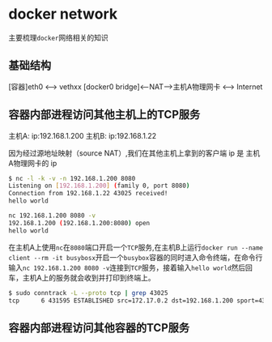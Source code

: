 # docker network

主要梳理`docker`网络相关的知识

## 基础结构

[容器]eth0 <--> vethxx [docker0 bridge]<--NAT-->主机A物理网卡 <-->  Internet

## 容器内部进程访问其他主机上的TCP服务

主机A: ip:192.168.1.200
主机B: ip:192.168.1.22

因为经过源地址映射（source NAT）,我们在其他主机上拿到的客户端 ip 是 主机A物理网卡的 ip

```bash
$ nc -l -k -v -n 192.168.1.200 8080
Listening on [192.168.1.200] (family 0, port 8080)
Connection from 192.168.1.22 43025 received!
hello world
```

```bash
nc 192.168.1.200 8080 -v
192.168.1.200 (192.168.1.200:8080) open
hello world
```

在主机A上使用`nc`在`8080`端口开启一个`TCP`服务,在主机B上运行`docker run --name client --rm -it busybosx`开启一个`busybox`容器的同时进入命令终端，在命令行输入`nc 192.168.1.200 8080 -v`连接到`TCP`服务，接着输入`hello world`然后回车，主机A上的服务就会收到并打印到终端上。

```bash
$ sudo conntrack -L --proto tcp | grep 43025
tcp      6 431595 ESTABLISHED src=172.17.0.2 dst=192.168.1.200 sport=43025 dport=8080 src=192.168.1.200 dst=192.168.1.22 sport=8080 dport=43025 [ASSURED] mark=0 use=1
```

## 容器内部进程访问其他容器的TCP服务
